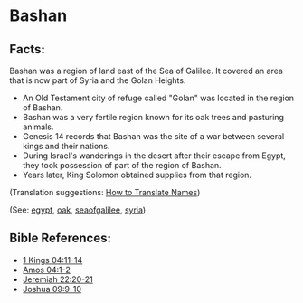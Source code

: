 # Bashan #

## Facts: ##

Bashan was a region of land east of the Sea of Galilee. It covered an area that is now part of Syria and the Golan Heights.

* An Old Testament city of refuge called "Golan" was located in the region of Bashan.
* Bashan was a very fertile region known for its oak trees and pasturing animals. 
* Genesis 14 records that Bashan was the site of a war between several kings and their nations.
* During Israel's wanderings in the desert after their escape from Egypt, they took possession of part of the region of Bashan.
* Years later, King Solomon obtained supplies from that region.

(Translation suggestions: [How to Translate Names](https://git.door43.org/Door43/en-ta-translate-vol1/src/master/content/translate_names.md))

(See: [egypt](../other/egypt.md), [oak](../other/oak.md), [seaofgalilee](../other/seaofgalilee.md), [syria](../other/syria.md))

## Bible References: ##

* [1 Kings 04:11-14](https://door43.org/en/bible/notes/1ki/04/11)
* [Amos 04:1-2](https://door43.org/en/bible/notes/amo/04/01)
* [Jeremiah 22:20-21](https://door43.org/en/bible/notes/jer/22/20)
* [Joshua 09:9-10](https://door43.org/en/bible/notes/jos/09/09)

